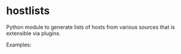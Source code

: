 hostlists
=========

Python module to generate lists of hosts from various sources that is extensible
via plugins.

Examples:

